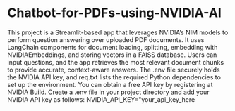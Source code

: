 # Chatbot-for-PDFs-using-NVIDIA-AI
This project is a Streamlit-based app that leverages NVIDIA’s NIM models to perform question answering over uploaded PDF documents. It uses LangChain components for document loading, splitting, embedding with NVIDIAEmbeddings, and storing vectors in a FAISS database. Users can input questions, and the app retrieves the most relevant document chunks to provide accurate, context-aware answers. The .env file securely holds the NVIDIA API key, and req.txt lists the required Python dependencies to set up the environment.
You can obtain a free API key by registering at NVIDIA Build.
Create a .env file in your project directory and add your NVIDIA API key as follows:
NVIDIA_API_KEY="your_api_key_here
